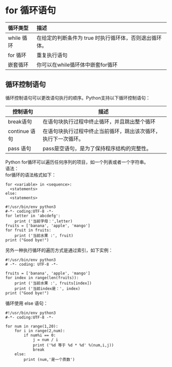 # for 循环语句

| 循环类型 | 描述 |
| :--- | :--- |
| while 循环 | 在给定的判断条件为 true 时执行循环体，否则退出循环体。 |
| for 循环 | 重复执行语句 |
| 嵌套循环 | 你可以在while循环体中嵌套for循环 |

## 循环控制语句

循环控制语句可以更改语句执行的顺序。Python支持以下循环控制语句：

| 控制语句 | 描述 |
| --- | --- |
| break语句 | 在语句块执行过程中终止循环，并且跳出整个循环 |
| continue 语句 | 在语句块执行过程中终止当前循环，跳出该次循环，执行下一次循环。 |
| pass 语句 | pass是空语句，是为了保持程序结构的完整性。 |





Python for循环可以遍历任何序列的项目，如一个列表或者一个字符串。  
语法：  
for循环的语法格式如下：

```
for <variable> in <sequence>:
  <statements>
else:
  <statements>
```

```
#!/usr/bin/env python3
#-*- coding:UTF-8 -*-
for letter in 'abcdefg':
    print ('当前字母：',letter)
fruits = ['banana', 'apple', 'mango']
for fruit in fruits:
    print ('当前水果 :', fruit)
print ("Good bye!")
```

另外一种执行循环的遍历方式是通过索引，如下实例：

```
#!/usr/bin/env python3
# -*- coding: UTF-8 -*-

fruits = ['banana', 'apple', 'mango']
for index in range(len(fruits)):
    print ('当前水果 :', fruits[index])
    print ('当前index是：', index)
print ("Good bye!")
```

循环使用 else 语句：

```
#!/usr/bin/env python3
#-*- coding:UTF-8 -*-

for num in range(1,20):
    for i in range(2,num):
        if num%i == 0:
            j = num / i
            print ('%d 等于 %d * %d' %(num,i,j))
            break
    else:
        print (num,'是一个质数')
```

## 



